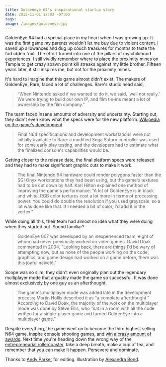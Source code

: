 ```yaml
---
title: Goldeneye 64's inspirational startup story
date: 2012-11-01 12:03 -07:00
tags:
image: /images/goldeneye.jpg
---
```


GoldenEye 64 had a special place in my heart when I was growing up. It was the first game my parents wouldn't let me buy due to violent content. I saved up allowances and dug up couch treasures for months to taste the forbidden fruit. The effort turned into one of the pillars of my childhood experiences. I still vividly remember where to place the proximity mines on Temple to get crazy spawn point kill streaks against my little brother. Fifteen years later, it still inspires me, but not for the proximity mines.

It's hard to imagine that this game almost didn't exist. The makers of GoldenEye, Rare, faced a lot of challenges. Rare's studio head said,

> “When Nintendo asked if we wanted to do it, we said, ‘well not really.’ We were trying to build our own IP, and film tie-ins meant a lot of ownership by the film company.”

The team faced insane amounts of adversity and uncertainty. Starting out, they didn't even know what the specs were for the new platform.  [Wikipedia on the game's development](http://alexbaldw.in/Kb0a).

> Final N64 specifications and development workstations were not initially available to Rare: a modified Sega Saturn controller was used for some early play testing, and the developers had to estimate what the finalized console's capabilities would be.

Getting closer to the release date, the final platform specs were released and they had to make significant graphic cuts to make it work.

> The final Nintendo 64 hardware could render polygons faster than the SGI Onyx workstations they had been using, but the game's textures had to be cut down by half. Karl Hilton explained one method of improving the game's performance: "A lot of GoldenEye is in black and white. RGB color textures cost a lot more in terms of processing power. You could do double the resolution if you used greyscale, so a lot was done like that. If I needed a bit of color, I'd add it in the vertex."

While doing all this, their team had almost no idea what they were doing when they started out. Sound familiar?

> GoldenEye 007 was developed by an inexperienced team, eight of whom had never previously worked on video games. David Doak commented in 2004, "Looking back, there are things I'd be wary of attempting now, but as none of the people working on the code, graphics, and game design had worked on a game before, there was this joyful naïveté."

Scope was so slim, they didn't even originally plan out the legendary multiplayer mode that arguably made the game so successful. It was done almost exclusively by one guy as an afterthought.

> The game's multiplayer mode was added late in the development process; Martin Hollis described it as "a complete afterthought." According to David Doak, the majority of the work on the multiplayer mode was done by Steve Ellis, who "sat in a room with all the code written for a single-player game and turned GoldenEye into a multiplayer game."

Despite everything, the game went on to become the third highest selling N64 game, inspire console shooting games, and [win a crazy amount of awards](http://alexbaldw.in/KbGG). Next time you're heading down the wrong way of the [entrepreneurial rollercoaster](http://www.fourhourworkweek.com/blog/2008/10/03/harnessing-entrepreneurial-manic-depression-making-the-rollercoaster-work-for-you/), take a deep breath, make a cup of tea, and remember that you can make it happen. Persevere and dominate.

Thanks to [Andy Parker](http://about.me/andylynnparker) for editing. Illustration by [Alexandra Bond](http://alexandra-bond.com/).
